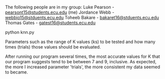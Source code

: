 The following people are in my group:
Luke Pearson - pearsont15@students.ecu.edu (me)
Jordance Webb - webbjo15@stduents.ecu.edu
Toheeb Bakare - bakaret16@stduents.ecu.edu
Thomas Gates - gatest16@students.ecu.edu

python knn.py

Parameters such as the range of K values (ks) to be tested and how many times (trials) those values 
should be evaluated.

After running our program several times, the most accurate values for K that our program suggests tend 
to be between 7 and 9, inclusive. As expected, the more I increased parameter 'trials', the more consistent
my data seemed to became.